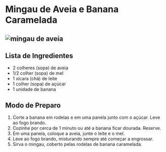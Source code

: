# Mingau de Aveia e Banana Caramelada

##   ![mingau de aveia](\imagens\mingau-de-aveia-e-banana-caramelada-1.jpeg)

## Lista de Ingredientes

- 2 colheres (sopa) de aveia
- 1/2 colher (sopa) de mel
- 1 xícara (chá) de leite
- 1 colher (sopa) de açúcar
- 1 unidade de banana

## Modo de Preparo

1. Corte a banana em rodelas e em uma panela junto com o açúcar. Leve ao fogo brando.
2. Cozinhe por cerca de 1 minuto ou até a banana ficar dourada. Reserve.
3. Em uma panela, coloque a aveia, junte o leite e o mel.
4. Leve ao fogo brando, misturando sempre até começar a engrossar.
5. Sirva o mingau, coberto pelas rodelas de banana caramelada.
